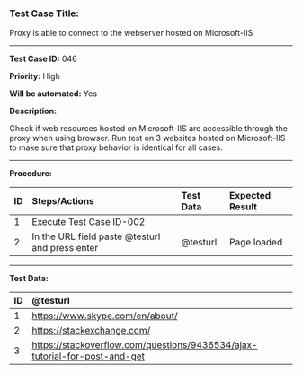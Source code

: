 
### Test Case Title: ###

 Proxy is able to connect to the webserver hosted on Microsoft-IIS								

---

**Test Case ID:** 046

**Priority:** High

**Will be automated:** Yes

**Description:**

Check if web resources hosted on Microsoft-IIS are accessible through the proxy when using browser. Run test on 3 websites hosted on Microsoft-IIS to make sure that proxy behavior is identical for all cases. 

---

**Procedure:**


|      ID       | Steps/Actions |  Test Data  | Expected Result |
| :------------ |:--------------| :---------- | :-------------- |
|       1       | Execute Test Case ID-002 |  |  |
|       2       | In the URL field paste @testurl and press enter | @testurl | Page loaded |


---

**Test Data:**

|      ID       | @testurl |
| :------------ |:------|
|       1       | https://www.skype.com/en/about/ | 
|       2       | https://stackexchange.com/ | 
|       3       | https://stackoverflow.com/questions/9436534/ajax-tutorial-for-post-and-get |


   
    


